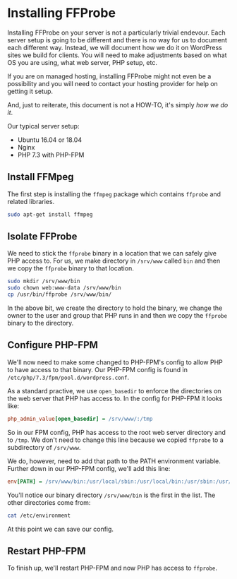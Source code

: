 # Installing FFProbe
Installing FFProbe on your server is not a particularly trivial endevour.  Each server setup is going to be different and there is no way for us to document each different way.  Instead, we will document how we do it on WordPress sites we build for clients.  You will need to make adjustments based on what OS you are using, what web server, PHP setup, etc.

If you are on managed hosting, installing FFProbe might not even be a possibility and you will need to contact your hosting provider for help on getting it setup.

And, just to reiterate, this document is not a HOW-TO, it's simply *how we do it*.

Our typical server setup:

- Ubuntu 16.04 or 18.04
- Nginx
- PHP 7.3 with PHP-FPM

## Install FFMpeg
The first step is installing the `ffmpeg` package which contains `ffprobe` and related libraries.

```bash
sudo apt-get install ffmpeg
```

## Isolate FFProbe
We need to stick the `ffprobe` binary in a location that we can safely give PHP access to.  For us, we make directory in `/srv/www` called `bin` and then we copy the `ffprobe` binary to that location.

```bash
sudo mkdir /srv/www/bin
sudo chown web:www-data /srv/www/bin
cp /usr/bin/ffprobe /srv/www/bin/
```

In the above bit, we create the directory to hold the binary, we change the owner to the user and group that PHP runs in and then we copy the `ffprobe` binary to the directory.

## Configure PHP-FPM
We'll now need to make some changed to PHP-FPM's config to allow PHP to have access to that binary.  Our PHP-FPM config is found in `/etc/php/7.3/fpm/pool.d/wordpress.conf`.

As a standard practive, we use `open_basedir` to enforce the directories on the web server that PHP has access to.  In the config for PHP-FPM it looks like:

```ini
php_admin_value[open_basedir] = /srv/www/:/tmp
```

So in our FPM config, PHP has access to the root web server directory and to `/tmp`.  We don't need to change this line because we copied `ffprobe` to a subdirectory of `/srv/www`.

We do, however, need to add that path to the PATH environment variable.  Further down in our PHP-FPM config, we'll add this line:

```ini
env[PATH] = /srv/www/bin:/usr/local/sbin:/usr/local/bin:/usr/sbin:/usr/bin:/sbin:/bin
```

You'll notice our binary directory `/srv/www/bin` is the first in the list.  The other directories come from:

```bash
cat /etc/environment
```

At this point we can save our config.

## Restart PHP-FPM
To finish up, we'll restart PHP-FPM and now PHP has access to `ffprobe`.
